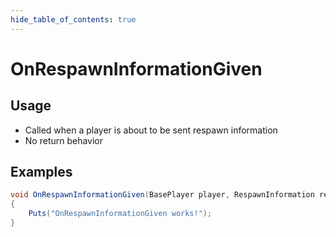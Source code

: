 ```yaml
---
hide_table_of_contents: true
---
```


# OnRespawnInformationGiven

## Usage

* Called when a player is about to be sent respawn information
* No return behavior

## Examples

```csharp title=""
void OnRespawnInformationGiven(BasePlayer player, RespawnInformation respawnInformation)
{
    Puts("OnRespawnInformationGiven works!");
}
```
